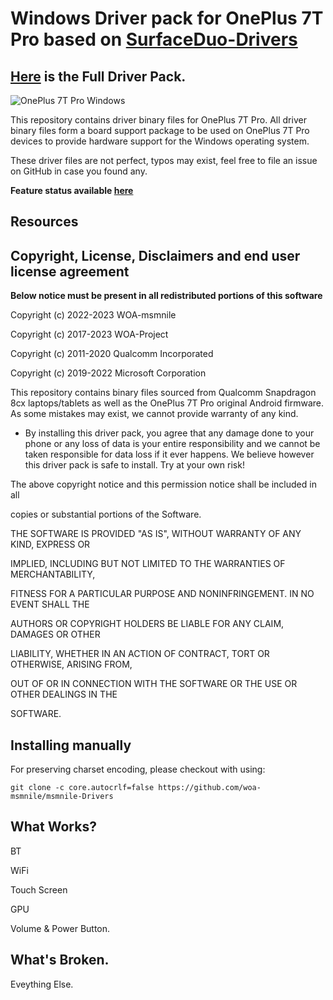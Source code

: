 # Windows Driver pack for OnePlus 7T Pro based on [SurfaceDuo-Drivers](https://github.com/WOA-Project/SurfaceDuo-Drivers/)
## [Here](https://github.com/woa-msmnile/msmnile-Drivers) is the Full Driver Pack.

![OnePlus 7T Pro Windows](https://user-images.githubusercontent.com/13377926/206026203-99d11de4-5669-467d-9085-95916beca1dc.png)

This repository contains driver binary files for OnePlus 7T Pro.
All driver binary files form a board support package to be used on OnePlus 7T Pro devices to provide hardware support for the Windows operating system.

These driver files are not perfect, typos may exist, feel free to file an issue on GitHub in case you found any.

**Feature status available [here](https://renegade-project.tech/en/state#supported-device-features-on-windows)**

## Resources

## Copyright, License, Disclaimers and end user license agreement

**Below notice must be present in all redistributed portions of this software**

Copyright (c) 2022-2023 WOA-msmnile

Copyright (c) 2017-2023 WOA-Project

Copyright (c) 2011-2020 Qualcomm Incorporated

Copyright (c) 2019-2022 Microsoft Corporation

This repository contains binary files sourced from Qualcomm Snapdragon 8cx laptops/tablets as well as the OnePlus 7T Pro original Android firmware. As some mistakes may exist, we cannot provide warranty of any kind. 

- By installing this driver pack, you agree that any damage done to your phone or any loss of data is your entire responsibility and we cannot be taken responsible for data loss if it ever happens. We believe however this driver pack is safe to install. Try at your own risk!


The above copyright notice and this permission notice shall be included in all

copies or substantial portions of the Software.

THE SOFTWARE IS PROVIDED "AS IS", WITHOUT WARRANTY OF ANY KIND, EXPRESS OR

IMPLIED, INCLUDING BUT NOT LIMITED TO THE WARRANTIES OF MERCHANTABILITY,

FITNESS FOR A PARTICULAR PURPOSE AND NONINFRINGEMENT. IN NO EVENT SHALL THE

AUTHORS OR COPYRIGHT HOLDERS BE LIABLE FOR ANY CLAIM, DAMAGES OR OTHER

LIABILITY, WHETHER IN AN ACTION OF CONTRACT, TORT OR OTHERWISE, ARISING FROM,

OUT OF OR IN CONNECTION WITH THE SOFTWARE OR THE USE OR OTHER DEALINGS IN THE

SOFTWARE.

## Installing manually

For preserving charset encoding, please checkout with using:

```
git clone -c core.autocrlf=false https://github.com/woa-msmnile/msmnile-Drivers
```

## What Works?

BT

WiFi

Touch Screen

GPU

Volume & Power Button. 

## What's Broken.

Eveything Else.
